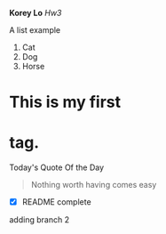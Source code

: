 **Korey Lo**
*Hw3*

A list example

1. Cat
2. Dog
3. Horse

# This is my first <h1> tag. 

Today's Quote Of the Day
> Nothing worth having comes easy

-[x] README complete

adding branch 2
